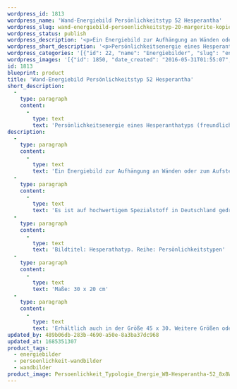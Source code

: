 ```yaml
---
wordpress_id: 1813
wordpress_name: 'Wand-Energiebild Persönlichkeitstyp 52 Hesperantha'
wordpress_slug: wand-energiebild-persoenlichkeitstyp-20-margerite-kopie
wordpress_status: publish
wordpress_description: '<p>Ein Energiebild zur Aufhängung an Wänden oder zum Aufstellen im Raum mit einem aktivierbaren Informationsfeld zum Energiefeld eines Hesperanthatypen, Blütenenergietyp 52: <span class="s1">Freundlich, empfindungsreich, zuvorkommend, kombinierend.</span></p><p>Es ist auf hochwertigem Spezialstoff in Deutschland gedruckt und sorgfältig in Handarbeit auf Holzkeilrahmen aufgezogen. Laut Herstellerangaben ist der farbintensive Druck 70 Jahre lichtecht, waschbar und in einem umweltorientierten Verfahren hergestellt. Der Oberstoff ist mit einer Spezialbeschichtung unterfüttert, so dass, bei Aufhängung an der Wand, der rückseitige Holzrahmen auch bei hellen Farben unsichtbar ist.</p><p>Bildtitel: Hesperathatyp. Reihe: Persönlichkeitstypen</p><p>Maße: 30 x 20 cm</p><p>Erhältlich auch in der Größe 45 x 30. Weitere Größen oder andere Seitenverhältnisse, sind bis 200 cm individuell für Sie innerhalb weniger Tage herstellbar. Bitte kontaktieren Sie uns hierfür unter <a href="mailto:info@elvedenverlag.de">info@elvedenverlag.de</a>.</p><p><a href="https://my.feenbaum.de/anwendung-energie-wandbilder/">Anwendungshinweise</a>      <a href="https://my.feenbaum.de/produktinformation-wandbilder/">Produktinformationen</a></p>'
wordpress_short_description: '<p>Persönlichkeitsenergie eines Hesperanthatyps (<span class="s1">freundlich, empfindungsreich, zuvorkommend, kombinierend</span><span class="s1">)</span><br /><em>Hinweis: Das Wasserzeichen „Elveden Verlag Energiebild“ wird nicht mit gedruckt</em></p>'
wordpress_categories: '[{"id": 22, "name": "Energiebilder", "slug": "energiebilder"}, {"id": 43, "name": "Pers\u00f6nlichkeit", "slug": "persoenlichkeit-wandbilder"}, {"id": 24, "name": "Wandbilder", "slug": "wandbilder"}]'
wordpress_images: '[{"id": 1850, "date_created": "2016-05-31T01:55:07", "date_created_gmt": "2016-05-30T21:55:07", "date_modified": "2016-05-31T01:55:07", "date_modified_gmt": "2016-05-30T21:55:07", "src": "https://my.feenbaum.de/wp-content/uploads/2016/05/Persoenlichkeit_Typologie_Energie_WB-Hesperantha-52_8x8W.jpg", "name": "Persoenlichkeit_Typologie_Energie_WB-Hesperantha 52_8x8W", "alt": ""}]'
id: 1813
blueprint: product
title: 'Wand-Energiebild Persönlichkeitstyp 52 Hesperantha'
short_description:
  -
    type: paragraph
    content:
      -
        type: text
        text: 'Persönlichkeitsenergie eines Hesperanthatyps (freundlich, empfindungsreich, zuvorkommend, kombinierend)'
description:
  -
    type: paragraph
    content:
      -
        type: text
        text: 'Ein Energiebild zur Aufhängung an Wänden oder zum Aufstellen im Raum mit einem aktivierbaren Informationsfeld zum Energiefeld eines Hesperanthatypen, Blütenenergietyp 52: Freundlich, empfindungsreich, zuvorkommend, kombinierend.'
  -
    type: paragraph
    content:
      -
        type: text
        text: 'Es ist auf hochwertigem Spezialstoff in Deutschland gedruckt und sorgfältig in Handarbeit auf Holzkeilrahmen aufgezogen. Laut Herstellerangaben ist der farbintensive Druck 70 Jahre lichtecht, waschbar und in einem umweltorientierten Verfahren hergestellt. Der Oberstoff ist mit einer Spezialbeschichtung unterfüttert, so dass, bei Aufhängung an der Wand, der rückseitige Holzrahmen auch bei hellen Farben unsichtbar ist.'
  -
    type: paragraph
    content:
      -
        type: text
        text: 'Bildtitel: Hesperathatyp. Reihe: Persönlichkeitstypen'
  -
    type: paragraph
    content:
      -
        type: text
        text: 'Maße: 30 x 20 cm'
  -
    type: paragraph
    content:
      -
        type: text
        text: 'Erhältlich auch in der Größe 45 x 30. Weitere Größen oder andere Seitenverhältnisse, sind bis 200 cm individuell für Sie innerhalb weniger Tage herstellbar. Bitte kontaktieren Sie uns hierfür unter info@elvedenverlag.de.'
updated_by: 489b06db-283b-4690-a50e-8a3ba37dc968
updated_at: 1685351307
product_tags:
  - energiebilder
  - persoenlichkeit-wandbilder
  - wandbilder
product_image: Persoenlichkeit_Typologie_Energie_WB-Hesperantha-52_8x8W.jpg
---
```


